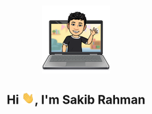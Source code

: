 <div id="header" align="center">
  <p><img width="160" src="https://github.com/rsakib15/rsakib15/blob/main/images/hello.png"></p>
  <h1> Hi  <img src = "https://github.com/rsakib15/rsakib15/blob/main/images/wave.gif" width=30px>, I'm Sakib Rahman</h1>
</div>

